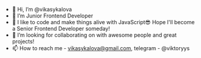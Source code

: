 - 👋 Hi, I’m @vikasykalova
- 👀 I’m Junior Frontend Developer
- 🌱 I like to code and make things alive with JavaScript😎 Hope I'll become a Senior Frontend Developer someday!
- 💞️ I’m looking for collaborating on with awesome people and great projects!
- 📫 How to reach me - vikasykalova@gmail.com, telegram - @viktoryys

<!---
vikasykalova/vikasykalova is a ✨ special ✨ repository because its `README.md` (this file) appears on your GitHub profile.
You can click the Preview link to take a look at your changes.
--->
